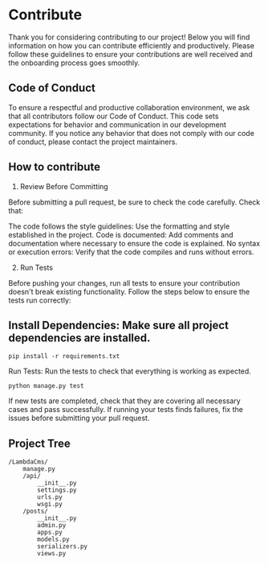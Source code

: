 # Contribute

Thank you for considering contributing to our project! Below you will find information on how you can contribute efficiently and productively. Please follow these guidelines to ensure your contributions are well received and the onboarding process goes smoothly.

## Code of Conduct

To ensure a respectful and productive collaboration environment, we ask that all contributors follow our Code of Conduct. This code sets expectations for behavior and communication in our development community. If you notice any behavior that does not comply with our code of conduct, please contact the project maintainers.

## How to contribute

1. Review Before Committing

Before submitting a pull request, be sure to check the code carefully. Check that:

The code follows the style guidelines: Use the formatting and style established in the project.
Code is documented: Add comments and documentation where necessary to ensure the code is explained. No syntax or execution errors: Verify that the code compiles and runs without errors.

2. Run Tests

Before pushing your changes, run all tests to ensure your contribution doesn't break existing functionality. Follow the steps below to ensure the tests run correctly:

## Install Dependencies: Make sure all project dependencies are installed.

```pip install -r requirements.txt```

Run Tests: Run the tests to check that everything is working as expected.

```python manage.py test```

If new tests are completed, check that they are covering all necessary cases and pass successfully. If running your tests finds failures, fix the issues before submitting your pull request.

## Project Tree

```
/LambdaCms/
    manage.py
    /api/
        __init__.py
        settings.py
        urls.py
        wsgi.py
    /posts/
        __init__.py
        admin.py
        apps.py
        models.py
        serializers.py
        views.py
```